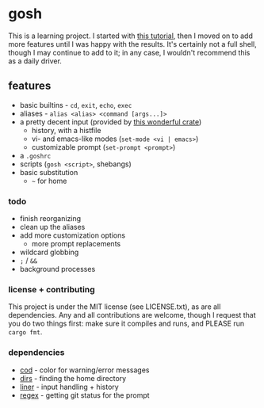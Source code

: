 # gosh

This is a learning project. I started with [this tutorial](https://www.joshmcguigan.com/blog/build-your-own-shell-rust/), then I moved on to add more features until I was happy with the results. It's certainly not a full shell, though I may continue to add to it; in any case, I wouldn't recommend this as a daily driver.

## features

- basic builtins - `cd`, `exit`, `echo`, `exec`
- aliases - `alias <alias> <command [args...]>`
- a pretty decent input (provided by [this wonderful crate](https://crates.io/crates/liner))
    - history, with a histfile
    - vi- and emacs-like modes (`set-mode <vi | emacs>`)
    - customizable prompt (`set-prompt <prompt>`)
- a `.goshrc`
- scripts (`gosh <script>`, shebangs)
- basic substitution
    - `~` for home

### todo

- finish reorganizing
- clean up the aliases
- add more customization options
    - more prompt replacements
- wildcard globbing
- `;` / `&&`
- background processes

### license + contributing

This project is under the MIT license (see LICENSE.txt), as are all dependencies. Any and all contributions are welcome, though I request that you do two things first: make sure it compiles and runs, and PLEASE run `cargo fmt`.

### dependencies

- [cod](https://crates.io/crates/cod) - color for warning/error messages
- [dirs](https://crates.io/crates/dirs) - finding the home directory
- [liner](https://crates.io/crates/liner) - input handling + history
- [regex](https://crates.io/crates/regex) - getting git status for the prompt
